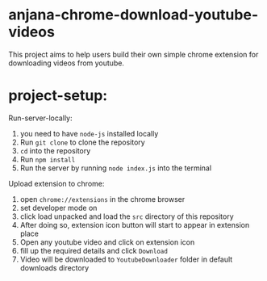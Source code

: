 # anjana-chrome-download-youtube-videos
This project aims to help users build their own simple chrome extension for downloading videos from youtube.
# project-setup:

Run-server-locally:
1. you need to have `node-js` installed locally
2. Run `git clone` to clone the repository
3. `cd` into the repository
4. Run `npm install`
5. Run the server by running `node index.js` into the terminal

Upload extension to chrome:
1. open `chrome://extensions` in the chrome browser
2. set developer mode on
3. click load unpacked and load the `src` directory of this repository
4. After doing so, extension icon button will start to appear in extension place
5. Open any youtube video and click on extension icon
6. fill up the required details and click `Download`
7. Video will be downloaded to `YoutubeDownloader` folder in default downloads directory
